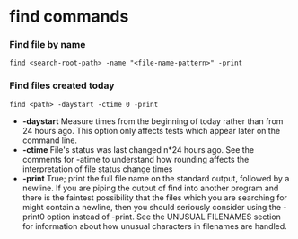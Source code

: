 # find commands

### Find file by name

```
find <search-root-path> -name "<file-name-pattern>" -print
```

### Find files created today

```
find <path> -daystart -ctime 0 -print
```

- **-daystart** Measure times from the beginning of today rather than from 24 hours ago. This option only affects tests which appear later on the command line.
- **-ctime** File's status was last changed n*24 hours ago. See the comments for -atime to understand how rounding affects the interpretation of file status change times
- **-print** True; print the full file name on the standard output, followed by a newline. If you are piping the output of find into another program and there is the faintest possibility that the files which you are searching for might contain a newline, then you should seriously consider using the -print0 option instead of -print. See the UNUSUAL FILENAMES section for information about how unusual characters in filenames are handled.
